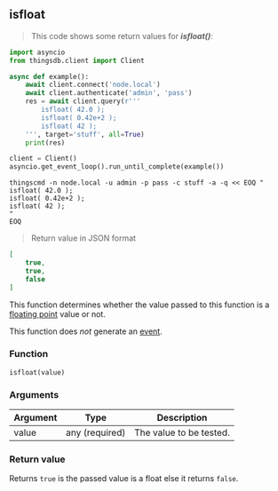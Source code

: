 ## isfloat

> This code shows some return values for ***isfloat()***:

```python
import asyncio
from thingsdb.client import Client

async def example():
    await client.connect('node.local')
    await client.authenticate('admin', 'pass')
    res = await client.query(r'''
        isfloat( 42.0 );
        isfloat( 0.42e+2 );
        isfloat( 42 );
    ''', target='stuff', all=True)
    print(res)

client = Client()
asyncio.get_event_loop().run_until_complete(example())
```

```shell
thingscmd -n node.local -u admin -p pass -c stuff -a -q << EOQ "
isfloat( 42.0 );
isfloat( 0.42e+2 );
isfloat( 42 );
"
EOQ
```

> Return value in JSON format

```json
[
    true,
    true,
    false
]
```

This function determines whether the value passed to this function
is a [floating point](#floating-point) value or not.

This function does *not* generate an [event](#events).

### Function
`isfloat(value)`

### Arguments
Argument | Type | Description
-------- | ---- | -----------
value | any (required) | The value to be tested.

### Return value
Returns `true` is the passed value is a float else it returns `false`.
